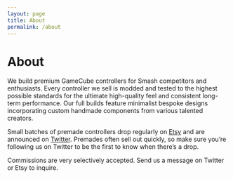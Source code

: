 ```yaml
---
layout: page
title: About
permalink: /about
---
```


# About

We build premium GameCube controllers for Smash competitors and enthusiasts. Every controller we sell is modded and tested to the highest possible standards for the ultimate high-quality feel and consistent long-term performance. Our full builds feature minimalist bespoke designs incorporating custom handmade components from various talented creators.

Small batches of premade controllers drop regularly on <a href="https://vulpinecustoms.etsy.com" target="_blank">Etsy</a> and are announced on <a href="https://twitter.com/VulpineCustoms" target="_blank">Twitter</a>. Premades often sell out quickly, so make sure you’re following us on Twitter to be the first to know when there’s a drop.

Commissions are very selectively accepted. Send us a message on Twitter or Etsy to inquire.
